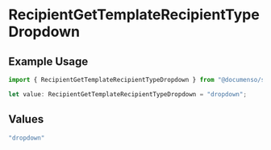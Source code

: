 # RecipientGetTemplateRecipientTypeDropdown

## Example Usage

```typescript
import { RecipientGetTemplateRecipientTypeDropdown } from "@documenso/sdk-typescript/models/operations";

let value: RecipientGetTemplateRecipientTypeDropdown = "dropdown";
```

## Values

```typescript
"dropdown"
```